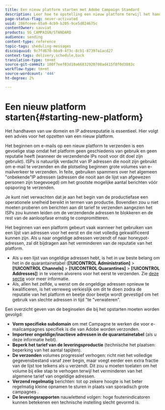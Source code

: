 ```yaml
---
title: Een nieuw platform starten met Adobe Campaign Standard
description: Leer hoe te opstelling een nieuw platform terwijl het handhaven van uw domein en IP adresreputatie met Adobe Campaign Standard.
page-status-flag: never-activated
uuid: 286fceee-65a9-4cb9-b205-9ce5d024675c
contentOwner: sauviat
products: SG_CAMPAIGN/STANDARD
audience: sending
content-type: reference
topic-tags: sheduling-messages
discoiquuid: 9c7fd670-bba9-4f3c-8cb1-87397a1acd27
context-tags: delivery,schedule,back
translation-type: tm+mt
source-git-commit: 100f7eef03d10a66832920708ad415f8f0d3883c
workflow-type: tm+mt
source-wordcount: '444'
ht-degree: 2%

---
```



# Een nieuw platform starten{#starting-new-platform}

Het handhaven van uw domein en IP adresreputatie is essentieel. Hier volgt een advies voor het opzetten van een nieuw platform.

Het beginnen om e-mails op een nieuw platform te verzenden is een gevoelige stap omdat het platform geen geschiedenis van gebruik en geen reputatie heeft (wanneer de verzendende IPs nooit voor dit doel zijn gebruikt). ISPs is natuurlijk verdacht van IP adressen die nooit zijn gebruikt om e-mail te verzenden en die plotseling beginnen grote volumes van e-mailverkeer te verzenden. In feite, gebruiken spammers over het algemeen &quot;onbekende&quot;IP adressen (adressen die nooit aan de lijst van afgewezen personen zijn toegevoegd) om het grootste mogelijke aantal berichten vóór opsporing te verzenden.

Je kunt niet verwachten dat je aan het begin van de productiefase een operationele snelheid bereikt in termen van productie. Bovendien zou u niet moeten proberen om berichten aan dit tarief te verzenden aangezien het ISPs zou kunnen leiden om de verzendende adressen te blokkeren en de rest van de aanloopfase ernstig te compromitteren.

Het beginnen van een platform gebeurt vaak wanneer het gebruiken van een lijst van adressen voor het eerst en die niet volledig gekwalificeerd kunnen zijn. Als u naar ongeldige adressen verzendt of naar honeypot-adressen, zal dit bijdragen aan het verminderen van de reputatie van het platform.
* Als u een lijst van ongeldige adressen hebt, is het in uw beste belang om het in de quarantainetabel (**[!UICONTROL Administration]** > **[!UICONTROL Channels]** > **[!UICONTROL Quarantines]** > **[!UICONTROL Addresses]**) in te voeren alvorens voor het eerst te verzenden. Zie [deze sectie](../../sending/using/understanding-quarantine-management.md#identifying-quarantined-addresses-for-the-entire-platform) voor meer informatie.
* Als, allen het zelfde, u wenst om de ongeldige adressen opnieuw te kwalificeren, is het verreweg verkieslijk om dit te doen zodra de reputatie van het platform en beetje door beetje wordt gevestigd om het gebruik van slechte adressen in tijd &quot;te &quot;verwateren&quot;.

Een overzicht geven van de beginselen die bij het opstarten moeten worden gevolgd:
* **Vorm specifieke subdomain** om met Campagne te werken die voor e-mailcampagnes specifiek is die van Adobe worden verzonden.
* **Importeer ongeldige/inactieve adressen in de quarantainetabel** (als u deze informatie hebt).
* **Beperk het tarief van de leveringsproductie** (technische het plaatsen: beperking van het aantal tapijten).
* **De verzonden** volumes progressief verhogen: richt niet het volledige gegevensbestand vanaf zeer begin, maar voegt eerder een extra fractie van de lijst toe telkens als u verzendt. Dit zou u moeten toelaten om het volume bij elke stap te verhogen terwijl het verminderen van het algemene tarief van ongeldige adressen.
* **Verzend regelmatig** berichten: tot op zekere hoogte is het beter regelmatig kleine opnamen te sturen in plaats van sporadisch grote campagnes .
* **De leveringsrapporten** nauwlettend volgen: hoge foutenindicatoren kunnen betekenen een technische instelling slecht gevormd is.
